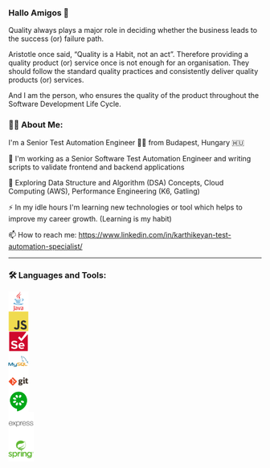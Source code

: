 ### Hallo Amigos 👋

Quality always plays a major role in deciding whether the business leads to the success (or) failure path.

Aristotle once said, “Quality is a Habit, not an act”. Therefore providing a quality product (or) service once is not enough for an organisation. They should follow the standard quality practices and consistently deliver quality products (or) services. 

And I am the person, who ensures the quality of the product throughout the Software Development Life Cycle.

### 👨‍💻 About Me:
  
I'm a Senior Test Automation Engineer 👨‍🔬 from Budapest, Hungary 🇭🇺

🔭 I'm working as a Senior Software Test Automation Engineer and writing scripts to validate frontend and backend applications    

🌱 Exploring Data Structure and Algorithm (DSA) Concepts, Cloud Computing (AWS), Performance Engineering (K6, Gatling)

⚡  In my idle hours I'm learning new technologies or tool which helps to improve my career growth. (Learning is my habit)

📫 How to reach me: https://www.linkedin.com/in/karthikeyan-test-automation-specialist/ 

---
### 🛠️ Languages and Tools:

<img src="https://github.com/devicons/devicon/blob/master/icons/java/java-original-wordmark.svg" title="Java" alt="Java" width="40" height="40" style="display: block; max-width: 50%;">   <img src="https://github.com/devicons/devicon/blob/master/icons/javascript/javascript-original.svg" title="Javascript" alt="Javascript" width="40" height="40" style="display: block; max-width: 50%;">   <img src="https://github.com/devicons/devicon/blob/master/icons/selenium/selenium-original.svg" title="Selenium Webdriver 3&4" alt="Selenium Webdriver 3&4" width="40" height="40" style="display: block; max-width: 50%;">   <img src="https://github.com/devicons/devicon/blob/master/icons/mysql/mysql-original-wordmark.svg" title="MySQL" alt="MySQL" width="40" height="40" style="display: block; max-width: 50%;">   <img src="https://github.com/devicons/devicon/blob/master/icons/git/git-original-wordmark.svg" title="Git" alt="Git" width="40" height="40" style="display: block; max-width: 50%;">   <img src="https://github.com/devicons/devicon/blob/master/icons/cucumber/cucumber-plain.svg" title="Cucumber" alt="Cucumber" width="40" height="40" style="display: block; max-width: 50%;">   <img src="https://github.com/devicons/devicon/blob/master/icons/express/express-original-wordmark.svg" title="Express.js" alt="Express.js" width="50" height="50" style="display: block; max-width: 50%;">  <img src="https://github.com/devicons/devicon/blob/master/icons/spring/spring-original-wordmark.svg" title="Spring" alt="Spring" width="50" height="50" style="display: block; max-width: 50%;">

<!--
**karthis-testlab/karthis-testlab** is a ✨ _special_ ✨ repository because its `README.md` (this file) appears on your GitHub profile.

Here are some ideas to get you started:

- 🔭 I’m currently working on ...
- 🌱 I’m currently learning ...
- 👯 I’m looking to collaborate on ...
- 🤔 I’m looking for help with ...
- 💬 Ask me about ...
- 📫 How to reach me: ...
- 😄 Pronouns: ...
- ⚡ Fun fact: ...
-->
